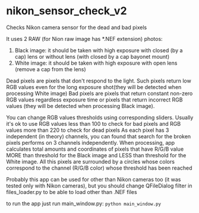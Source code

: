 # nikon_sensor_check_v2
Checks Nikon camera sensor for the dead and bad pixels

It uses 2 RAW (for Nion raw image has *.NEF extension) photos: 
1. Black image: it should be taken with high exposure with closed (by a cap) lens or without lens (with closed by a cap bayonet mount)
2. White image: it should be taken with high exposure with open lens (remove a cap from the lens)

Dead pixels are pixels that don't respond to the light. Such pixels return low RGB values even for the long exposure shot(they will be detected when processing White image)
Bad pixels are pixels that return constant non-zero RGB values regardless exposure time or pixels that return incorrect RGB values (they will be detected when processing Black image).


You can change RGB values thresholds using corresponding sliders.
Usually it's ok to use RGB values less than 100 to check for bad pixels and RGB values more than 220 to check for dead pixels
As each pixel has 3 independent (in theory) channels, you can found that search for the broken pixels performs on 3 channels independently.
When processing, app calculates total amounts and coordinates of pixels that have R/G/B value MORE than threshold for the Black image and LESS than threshold for the White image.
All this pixels are surrounded by a circles whose colors correspond to the channel (R/G/B color) whose threshold has been reached

Probably this app can be used for other than Nikon cameras too (it was tested only with Nikon cameras), but you should change QFileDialog filter in files_loader.py to be able to load other than .NEF files


to run the app just run main_window.py:
`python main_window.py`
